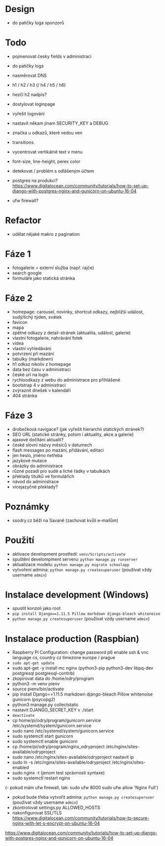 # Design
- do patičky loga sponzorů

# Todo
- pojmenovat česky fields v administraci
- do patičky loga
- nasměrovat DNS
- h1 / h2 / h3 (/ h4 / h5 / h6)
- hezčí h2 nadpis?
- dostylovat loginpage

- vyřešit logování

- nastavit někam jinam SECURITY_KEY a DEBUG
- značka u odkazů, které vedou ven
- transitions
- vycentrovat vertikálně text v menu
- font-size, line-height, perex color
- detekovat / problém s odlášeným účtem
- postgres na produkci? https://www.digitalocean.com/community/tutorials/how-to-set-up-django-with-postgres-nginx-and-gunicorn-on-ubuntu-16-04
- ufw firewall?

# Refactor
- udělat nějaké makro z pagination

# Fáze 1
- fotogalerie = externí služba (např. rajče)
- search google
- formuláře jako statická stránka

# Fáze 2
- homepage: carousel, novinky, shortcut odkazy, nejbližší událost, sudý/lichý týden, svátek
- favicon
- mapa
- zpětné odkazy z detail-stránek (aktualita, událost, galerie)
- vlastní fotogalerie, nahrávání fotek
- videa
- vlastní vyhledávání
- potvrzení při mazání
- tabulky (markdown)
- h1 odkaz nikoliv z homepage
- data bez času v administraci
- české url na login
- rychloodkazy z webu do administrace pro přihlášené
- bootstrap 4 v administraci
- zvýraznit dnešek v kalendáři
- 404 stránka

# Fáze 3
- drobečková navigace? (jak vyřešit hierarchii statických stránek?)
- SEO URL (statické stránky, potom i aktuality, akce a galerie) 
- ajaxové dočítání aktualit?
- české slovní názvy měsíců v datumech
- flash messages po mazání, přidávání, editaci
- jen heslo, jméno netřeba
- jazykové mutace
- obrázky do administrace
- různé pozadí pro sudé a liché řádky v tabulkách
- překlady titulků ve formulářích
- návod do administrace
- vícejazyčné překlady?

# Poznámky
- ssodry.cz běží na Savaně (zachovat kvůli e-mailům)

# Použití
- aktivace development prostředí: `venv/Scripts/activate`
- spuštění develompment serveru: `python manage.py runserver`
- aktualizace modelu: `python manage.py migrate schoolapp`
- vytvoření admina: `python manage.py createsuperuser` (používat vždy username `admin`)

# Instalace development (Windows)
- spustit konzoli jako root
- `pip install Django==1.11.5 Pillow markdown django-bleach whitenoise`
- `python manage.py createsuperuser` (používat vzdy username `admin`)

# Instalace production (Raspbian)
- Raspberry Pi Configuration:
    change password p6
    enable ssh & vnc
    language cs, country cz
    timezone europe / prague
- `sudo apt-get update`
- sudo apt-get -y install mc nginx (python3-pip python3-dev libpq-dev postgresql postgresql-contrib)
- zkopírovat data do /home/odry/program
- python3 -m venv pienv
- source pienv/bin/activate
- pip install Django==1.11.5 markdown django-bleach Pillow whitenoise gunicorn (psycopg2)
- python3 manage.py collectstatic
- nastavit DJANGO_SECRET_KEY v ./start
- `deactivate`
- cp home/pi/odry/program/gunicorn.service /etc/systemd/system/gunicorn.service
- sudo nano /etc/systemd/system/gunicorn.service
- sudo systemctl start gunicorn
- sudo systemctl enable gunicorn
- cp /home/pi/odry/program/nginx_odryproject /etc/nginx/sites-available/odryproject
- sudo nano /etc/nginx/sites-available/odryproject
    nastavit ip
- sudo ln -s /etc/nginx/sites-available/odryproject /etc/nginx/sites-enabled
- sudo nginx -t (jenom test správnosti syntaxe)
- sudo systemctl restart nginx

(- pokud mám ufw firewall, tak: sudo ufw 8000
    sudo ufw allow 'Nginx Full')

- pokud bude třeba vytvořit admina: `python manage.py createsuperuser` (používat vždy username `admin`)
- zkontrolovat settings.py ALLOWED_HOSTS
- nakonfigurovat SSL/TLS https://www.digitalocean.com/community/tutorials/how-to-secure-nginx-with-let-s-encrypt-on-ubuntu-16-04

https://www.digitalocean.com/community/tutorials/how-to-set-up-django-with-postgres-nginx-and-gunicorn-on-ubuntu-16-04
